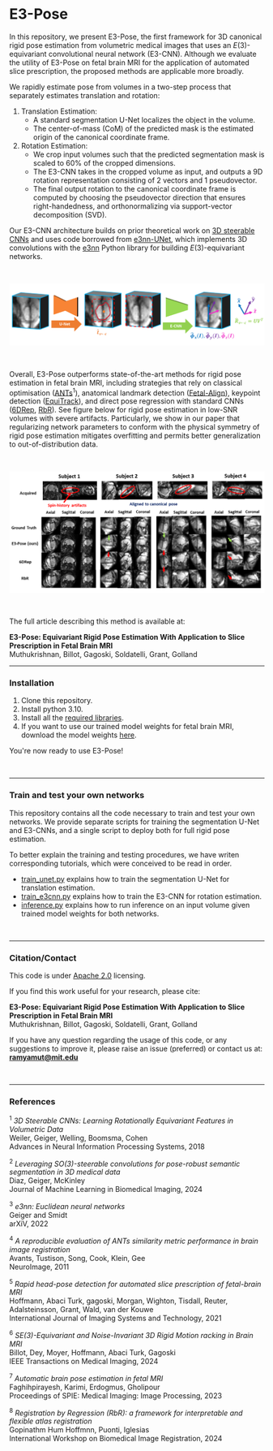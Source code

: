 # E3-Pose

In this repository, we present E3-Pose, the first framework for 3D canonical rigid pose estimation from volumetric medical images that uses an $E(3)$-equivariant convolutional neural network (E3-CNN). Although we evaluate the utility of E3-Pose on fetal brain MRI for the application of automated slice prescription, the proposed methods are applicable more broadly.

We rapidly estimate pose from volumes in a two-step process that separately estimates translation and rotation:

1. Translation Estimation:
    * A standard segmentation U-Net localizes the object in the volume.
    * The center-of-mass (CoM) of the predicted mask is the estimated origin of the canonical coordinate frame. 
2. Rotation Estimation:
    * We crop input volumes such that the predicted segmentation mask is scaled to 60% of the cropped dimensions.
    * The E3-CNN takes in the cropped volume as input, and outputs a 9D rotation representation consisting of 2 vectors and 1 pseudovector.
    * The final output rotation to the canonical coordinate frame is computed by choosing the pseudovector direction that ensures right-handedness, and orthonormalizing via support-vector decomposition (SVD).

Our E3-CNN architecture builds on prior theoretical work on [3D steerable CNNs](https://proceedings.neurips.cc/paper_files/paper/2018/file/488e4104520c6aab692863cc1dba45af-Paper.pdf) and uses code borrowed from [e3nn-UNet](https://github.com/SCAN-NRAD/e3nn_Unet), which implements 3D convolutions with the [e3nn](https://e3nn.org/) Python library for building $E(3)$-equivariant networks.

<br />

![Method overview](images/method_overview.png)

<br />

Overall, E3-Pose outperforms state-of-the-art methods for rigid pose estimation in fetal brain MRI, including strategies that rely on classical optimisation ([ANTs](https://github.com/ANTsX/ANTs)<sup>1</sup>), anatomical landmark detection ([Fetal-Align](https://github.com/mu40/fetal-align)), keypoint detection ([EquiTrack](https://github.com/BBillot/EquiTrack)), and direct pose regression with standard CNNs ([6DRep](https://www.spiedigitallibrary.org/conference-proceedings-of-spie/12464/124640T/Automatic-brain-pose-estimation-in-fetal-MRI/10.1117/12.2647613.full), [RbR](https://github.com/HuXiaoling/Regre4Regis)). See figure below for rigid pose estimation in low-SNR volumes with severe artifacts. Particularly, we show in our paper that regularizing network parameters to conform with the physical symmetry of rigid pose estimation mitigates overfitting and permits better generalization to out-of-distribution data.

<br />

![vNav examples](images/vnav_examples.png)

<br />

The full article describing this method is available at:

**E3-Pose: Equivariant Rigid Pose Estimation With Application to Slice Prescription in Fetal Brain MRI** \
Muthukrishnan, Billot, Gagoski, Soldatelli, Grant, Golland


---
### Installation

1. Clone this repository.
2. Install python 3.10.
3. Install all the [required libraries](requirements.txt).
4. If you want to use our trained model weights for fetal brain MRI, download the model weights [here](https://drive.google.com/drive/folders/1r6FVzXG9VLH-0MtMnD2hwjzdDqss1DSE?usp=sharing).

You're now ready to use E3-Pose!

<br />

---
### Train and test your own networks

This repository contains all the code necessary to train and test your own networks. We provide separate scripts for training the segmentation U-Net and E3-CNNs, and a single script to deploy both for full rigid pose estimation.

To better explain the training and testing procedures, we have writen corresponding tutorials, which were conceived to
be read in order.

- [train_unet.py](scripts/train_unet.py) explains how to train the segmentation U-Net for translation estimation.
- [train_e3cnn.py](scripts/train_e3cnn.py) explains how to train the E3-CNN for rotation estimation.
- [inference.py](scripts/inference.py) explains how to run inference on an input volume given trained model weights for both networks.

<br />

---
### Citation/Contact

This code is under [Apache 2.0](LICENSE.txt) licensing.

If you find this work useful for your research, please cite:

**E3-Pose: Equivariant Rigid Pose Estimation With Application to Slice Prescription in Fetal Brain MRI** \
Muthukrishnan, Billot, Gagoski, Soldatelli, Grant, Golland

If you have any question regarding the usage of this code, or any suggestions to improve it, please raise an issue
(preferred) or contact us at:\
**ramyamut@mit.edu**


<br />

---
### References

<sup>1</sup> *3D Steerable CNNs: Learning Rotationally Equivariant Features in Volumetric Data* \
Weiler, Geiger, Welling, Boomsma, Cohen \
Advances in Neural Information Processing Systems, 2018

<sup>2</sup> *Leveraging SO(3)-steerable convolutions for pose-robust semantic segmentation in 3D medical data* \
Diaz, Geiger, McKinley \
Journal of Machine Learning in Biomedical Imaging, 2024

<sup>3</sup> *e3nn: Euclidean neural networks* \
Geiger and Smidt \
arXiV, 2022

<sup>4</sup> *A reproducible evaluation of ANTs similarity metric performance in brain image registration* \
Avants, Tustison, Song, Cook, Klein, Gee \
NeuroImage, 2011

<sup>5</sup> *Rapid head-pose detection for automated slice prescription of fetal-brain MRI* \
Hoffmann, Abaci Turk, gagoski, Morgan, Wighton, Tisdall, Reuter, Adalsteinsson, Grant, Wald, van der Kouwe \
International Journal of Imaging Systems and Technology, 2021

<sup>6</sup> *SE(3)-Equivariant and Noise-Invariant 3D Rigid Motion racking in Brain MRI* \
Billot, Dey, Moyer, Hoffmann, Abaci Turk, Gagoski \
IEEE Transactions on Medical Imaging, 2024

<sup>7</sup> *Automatic brain pose estimation in fetal MRI* \
Faghihpirayesh, Karimi, Erdogmus, Gholipour \
Proceedings of SPIE: Medical Imaging: Image Processing, 2023

<sup>8</sup> *Registration by Regression (RbR): a framework for interpretable and flexible atlas registration* \
Gopinathm Hum Hoffmnn, Puonti, Iglesias \
International Workshop on Biomedical Image Registration, 2024
